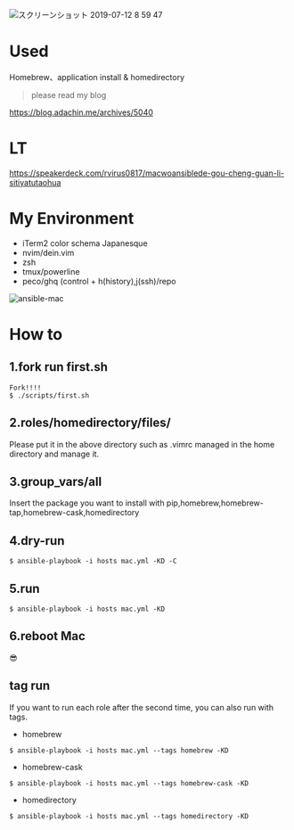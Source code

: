 ![スクリーンショット 2019-07-12 8 59 47](https://user-images.githubusercontent.com/5633085/61093278-b3c23b80-a484-11e9-974f-ca173732bc5d.png)

#  Used
Homebrew、application install & homedirectory

> please read my blog

https://blog.adachin.me/archives/5040

# LT

https://speakerdeck.com/rvirus0817/macwoansiblede-gou-cheng-guan-li-sitiyatutaohua

# My Environment


- iTerm2 color schema Japanesque
- nvim/dein.vim
- zsh
- tmux/powerline
- peco/ghq (control + h(history),j(ssh)/repo


![ansible-mac](https://user-images.githubusercontent.com/5633085/84585276-149e8480-ae49-11ea-97b2-1dfafddc0fd5.jpg)

# How to

## 1.fork run first.sh  
````
Fork!!!!
$ ./scripts/first.sh
````

## 2.roles/homedirectory/files/
Please put it in the above directory such as .vimrc managed in the home directory and manage it.

## 3.group_vars/all
Insert the package you want to install with pip,homebrew,homebrew-tap,homebrew-cask,homedirectory

## 4.dry-run
````
$ ansible-playbook -i hosts mac.yml -KD -C
````

## 5.run
````
$ ansible-playbook -i hosts mac.yml -KD
````
## 6.reboot Mac

😎

## tag run

If you want to run each role after the second time, you can also run with tags.

- homebrew
```
$ ansible-playbook -i hosts mac.yml --tags homebrew -KD

```
- homebrew-cask
```
$ ansible-playbook -i hosts mac.yml --tags homebrew-cask -KD

```
- homedirectory
```
$ ansible-playbook -i hosts mac.yml --tags homedirectory -KD

```
